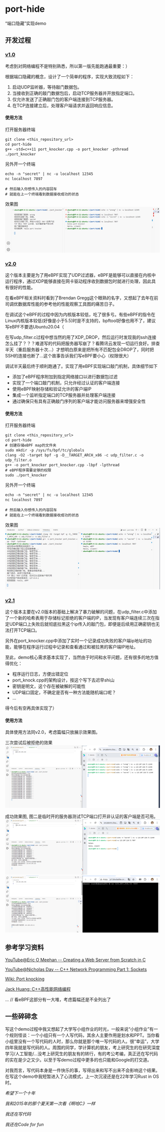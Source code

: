 # port-hide
“端口隐藏”实现demo

## 开发过程

### [v1.0](https://github.com/ruhuang2001/port-hide/tree/752ef7d3146f546c30edd271819a75b01e7c5551)

考虑到对网络编程不是特别熟悉，所以第一版先能跑通最重要：）

根据端口隐藏的概念，设计了一个简单的程序，实现大致流程如下：
1. 启动UDP监听器，等待敲门数据包。
2. 当接收到正确的敲门数据包后，启动TCP服务器并开放指定端口。
3. 仅允许发送了正确敲门包的客户端连接到TCP服务器。
4. 在TCP连接建立后，处理客户端请求并返回响应信息。

#### 使用方法

打开服务器终端
```
git clone <this_repository_url>
cd port-hide
g++ -std=c++11 port_knocker.cpp -o port_knocker -pthread
./port_knocker
```

另外开一个终端
```
echo -n "secret" | nc -u localhost 12345
nc localhost 7897

# 然后输入你想传入的内容回车
# 就能在上一个终端看到数据接收成功的状态
```

效果图
![v1效果图](./img/runVersion1.png)

### [v2.0](https://github.com/ruhuang2001/port-hide/tree/a992520c4e591d38617c1c877288f1350957cdc6)

这个版本主要是为了用eBPF实现了UDP过滤器，eBPF是能够可以直接在内核中运行程序，通过XDP能够直接在网卡驱动程序收到数据包时就进行处理，因此具有很好的性能。

在看eBPF相关资料时看到了Brendan Gregg这个眼熟的名字，又想起了去年在前司调优数据库性能的参考他的性能观察工具图的痛苦日子。

在调试这个eBPF的过程中因为内核版本较低，吃了很多亏。有些eBPF的指令在Linux内核版本较低(好像是小于5.5)时是不支持的，bpftool好像也用不了，建议写eBPF不要选Ubuntu20.04（

在写udp_filter.c过程中想当然的用了XDP_DROP，然后运行时发现我的ssh连接怎么挂了？？？难道写的代码把服务器写崩了？看腾讯云发现一切运行良好。排查半天（重启服务器十次...）才想明白原来是把所有不匹配包全DROP了，同时把SSH的连接也断了...这个故事告诉我们写eBPF要小心（权限很大）

调试半天最后终于顺利跑通了。实现了用eBPF实现端口敲门机制，具体细节如下
- 添加了eBPF程序附加到指定网络接口以进行数据包过滤
- 实现了一个端口敲门机制，只允许经过认证的客户端连接
- 使用eBPF映射存储和验证允许的客户端IP
- 集成一个监听指定端口的TCP服务器并处理客户端连接
- 通过确保只有具有正确敲门序列的客户端才能访问服务器来增强安全性

#### 使用方法

打开服务器终端
```
git clone <this_repository_url>
cd port-hide
# 创建存储eBPF map的文件夹
sudo mkdir -p /sys/fs/bpf/tc/globals
clang -O2 -target bpf -g -D__TARGET_ARCH_x86 -c udp_filter.c -o udp_filter.o
g++ -o port_knocker port_knocker.cpp -lbpf -lpthread
# eBPF程序需要足够的权限
sudo ./port_knocker
```

另外开一个终端
```
echo -n "secret" | nc -u localhost 12345
nc localhost 7897

# 然后输入你想传入的内容回车
# 就能在上一个终端看到数据接收成功的状态
```

效果图
![v2效果图](./img/runVersion2.png)

### [v2.1](https://github.com/ruhuang2001/port-hide/tree/main)

这个版本主要在v2.0版本的基础上解决了暴力破解的问题，在udp_filter.c中添加了一个新的哈希表用于存储标记拒绝的客户端的IP，当发现有客户端连续三次在指定UDP端口上失败后就彻底拉黑这个ip传入的敲门包，即便是后续用正确密钥也无法打开TCP端口。

另外在port_knocker.cpp中添加了实时一个记录成功失败的客户端ip地址的功能，能够在程序运行过程中记录和查看通过和被拉黑的客户端IP地址。

至此，demo核心需求基本实现了，当然由于时间和水平问题，还有很多的地方值得优化：
- 程序运行日志，方便出错定位
- port_knock.cpp的架构设计，按这个写下去迟早shi山
- 密钥是明文，这个存在被破解的可能性
- UDP端口固定，不确定是否有一种方法能随机端口呢？
- ...

得今后有空再具体实现了）

#### 使用方法

具体使用方法同v2.0，考虑篇幅只放展示效果图。

三次尝试后被拒绝的效果
![v2.1拒绝效果图](./img/runVersion2_1_denied.png)

成功效果图, 图二是临时开的服务器测试TCP端口打开非认证的客户端是否可用。
![v2.1成功效果图-认证客户端](./img/runVersion2_1_allowed.png)
![v2.1成功效果图-非认证客户端](./img/runVersion2_1_allowed2.png)

## 参考学习资料

[YouTube@Eric O Meehan -- Creating a Web Server from Scratch in C](https://www.youtube.com/watch?v=gk6NL1pZi1M)

[YouTube@Nicholas Day -- C++ Network Programming Part 1: Sockets ](https://www.youtube.com/watch?v=gntyAFoZp-E)

[Wiki: Port knocking](https://en.wikipedia.org/wiki/Port_knocking)

[Jack Huang: C++高性能网络编程](https://huangwang.github.io/2019/10/26/CPlusPlus%E9%AB%98%E6%80%A7%E8%83%BD%E7%BD%91%E7%BB%9C%E7%BC%96%E7%A8%8B/)

... // 看eBPF这部分有一大堆，考虑篇幅还是不全列出了

## 一些碎碎念

写这个demo过程中我又想起了大学写小组作业的时光，一般来说“小组作业”有一个规则怪谈：一个小组只有一个人写代码，其余人主要作用是划水和PPT。当你看小组里没有一个写代码的人时，那么你就是那个唯一写代码的人。很“幸运”，大学四年我就是写代码的人。周围的同学，学计算机的朋友，考上研究生的在研究深度学习/人工智能/...没考上研究生的朋友有的转行，有的考公考编，真正还在写代码的实在是少之又少。以至于写demo过程中更多的也只能和Google的打交道。

对我而言，写代码本身是一件快乐的事，写得出来和写不出来不会影响这个结果。在写这个demo中我短暂进入了心流模式，上一次沉浸还是在22年学习Rust in OS时。

*希望下一个十年*

*我和2015年的那个夏天第一次看《啊哈C》一样*

*我还在写代码*

*我还在Code for fun*

